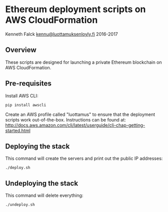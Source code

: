 # Ethereum deployment scripts on AWS CloudFormation
Kenneth Falck <kennu@luottamuksenloyly.fi> 2016-2017

## Overview

These scripts are designed for launching a private Ethereum blockchain on AWS
CloudFormation.

## Pre-requisites

Install AWS CLI:

    pip install awscli

Create an AWS profile called "luottamus" to ensure that the deployment scripts
work out-of-the-box. Instructions can be found at:
http://docs.aws.amazon.com/cli/latest/userguide/cli-chap-getting-started.html

## Deploying the stack

This command will create the servers and print out the public IP addresses:

    ./deploy.sh

## Undeploying the stack

This command will delete everything:

    ./undeploy.sh

